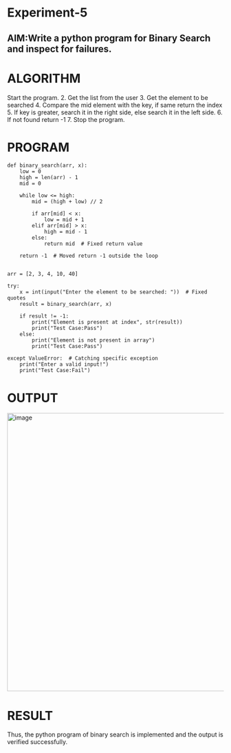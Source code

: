 # Experiment-5
## AIM:Write a python program for Binary Search and inspect for failures. 

# ALGORITHM
Start the program.
2. Get the list from the user
3. Get the element to be searched
4. Compare the mid element with the key, if same return the index
5. If key is greater, search it in the right side, else search it in the left side.
6. If not found return -1
 7. Stop the program. 

 # PROGRAM
```
def binary_search(arr, x):
    low = 0
    high = len(arr) - 1
    mid = 0

    while low <= high:
        mid = (high + low) // 2

        if arr[mid] < x:
            low = mid + 1
        elif arr[mid] > x:
            high = mid - 1
        else:
            return mid  # Fixed return value

    return -1  # Moved return -1 outside the loop


arr = [2, 3, 4, 10, 40]

try:
    x = int(input("Enter the element to be searched: "))  # Fixed quotes
    result = binary_search(arr, x)

    if result != -1:
        print("Element is present at index", str(result))
        print("Test Case:Pass")
    else:
        print("Element is not present in array")
        print("Test Case:Pass")

except ValueError:  # Catching specific exception
    print("Enter a valid input!")
    print("Test Case:Fail")

```
 # OUTPUT

<img width="1476" height="646" alt="image" src="https://github.com/user-attachments/assets/f400cf6f-4bd7-4f44-917a-01077255f609" />

 # RESULT

Thus, the python program of binary search is implemented and the output is verified successfully.
